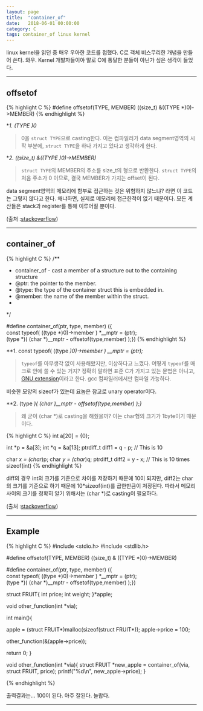 ```yaml
---
layout: page
title:  "container_of"
date:   2018-06-01 00:00:00
category: C
tags: container_of linux kernel
---
```


linux kernel을 읽던 중 매우 우아한 코드를 접했다. C로 객체 비스무리한 개념을 만들어 쓴다. 와우. Kernel 개발자들이야 말로 C에 통달한 분들이 아닌가 싶은 생각이 들었다.

---

## offsetof

{% highlight C %}
#define offsetof(TYPE, MEMBER) ((size_t) &((TYPE *)0)->MEMBER)
{% endhighlight %}


**1. (TYPE *)0**  

>0을 `struct TYPE`으로 casting한다. 이는 컴파일러가 data segment영역의 시작 부분에, `struct TYPE`을 하나 가지고 있다고 생각하게 한다.

**2. ((size_t) &((TYPE *)0)->MEMBER)**  

>`struct TYPE`의 MEMBER의 주소를 size_t의 형으로 반환한다. `struct TYPE`의 처음 주소가 0 이므로, 결국 MEMBER가 가지는 offset이 된다.

data segment영역의 메모리에 함부로 접근하는 것은 위험하지 않느냐? 라면 이 코드는 그렇지 않다고 한다. 왜냐하면, 실제로 메모리에 접근한적이 없기 때문이다. 모든 계산들은 stack과 register를 통해 이루어질 뿐이다.


(출처 :[stackoverflow](https://stackoverflow.com/questions/18554721/how-to-understand-size-t-type-0-member?utm_medium=organic&utm_source=google_rich_qa&utm_campaign=google_rich_qa
))

---

## container_of

{% highlight C %}
/**
 * container_of - cast a member of a structure out to the containing structure
 * @ptr:	the pointer to the member.
 * @type:	the type of the container struct this is embedded in.
 * @member:	the name of the member within the struct.
 *
 */

#define container_of(ptr, type, member) ({			\
	const typeof( ((type *)0)->member ) *__mptr = (ptr);	\
	(type *)( (char *)__mptr - offsetof(type,member) );})
{% endhighlight %}


**1. const typeof( ((type *)0)->member ) *__mptr = (ptr);**

>`typeof`를 아무생각 없이 사용해왔지만, 이상하다고 느꼈다. 어떻게 `typeof`를 매크로 안에 쓸 수 있는 거지? 정확히 말하면 표준 C가 가지고 있는 문법은 아니고, [GNU extension](https://gcc.gnu.org/onlinedocs/gcc/Typeof.html)이라고 한다. gcc 컴파일러에서만 컴파일 가능하다.

비슷한 모양의 sizeof가 있는데 요놈은 참고로 unary operator이다.


**2. (type *)( (char *)__mptr - offsetof(type,member) );}**

>왜 굳이 (char *)로 casting을 해줬을까? 이는 char형의 크기가 1byte이기 때문이다. 

{% highlight C %}
int a[20] = {0};

int *p = &a[3];
int *q = &a[13];
ptrdiff_t diff1 = q - p; // This is 10

char *x = (char*)p;
char *y = (char*)q;
ptrdiff_t diff2 = y - x; // This is 10 times sizeof(int)
{% endhighlight %}

diff의 경우 int의 크기를 기준으로 차이를 저장하기 때문에 10이 되지만, diff2는 char의 크기를 기준으로 하기 때문에 10*sizeof(int)를 곱한만큼이 저장된다. 따라서 메모리 사이의 크기를 정확히 알기 위해서는 (char *)로 casting이 필요하다.

(출처 :[stackoverflow](https://stackoverflow.com/questions/39854610/casting-int-pointer-to-char-pointer))

 ---

## Example

{% highlight C %}
#include <stdio.h>
#include <stdlib.h>

#define offsetof(TYPE, MEMBER) ((size_t) & ((TYPE *)0)->MEMBER)

#define container_of(ptr, type, member) ({     \
      const typeof( ((type *)0)->member ) *__mptr = (ptr);  \
        (type *)( (char *)__mptr - offsetof(type,member) );})

struct FRUIT{
  int price;
  int weight;
}*apple; 

void other_function(int *via);

int main(){

  apple = (struct FRUIT*)malloc(sizeof(struct FRUIT*));
  apple->price = 100;

  other_function(&(apple->price));

  return 0;
}

void other_function(int *via){
  struct FRUIT *new_apple = container_of(via, struct FRUIT, price);
  printf("%d\n", new_apple->price);
}

{% endhighlight %}

출력결과는... 100이 된다. 아주 잘된다. 놀랍다.

---

